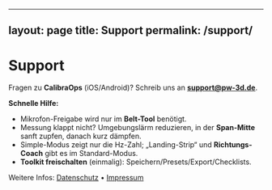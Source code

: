 
---
layout: page
title: Support
permalink: /support/
---

# Support

Fragen zu **CalibraOps** (iOS/Android)? Schreib uns an **[support@pw-3d.de](mailto:support@pw-3d.de)**.

**Schnelle Hilfe:**

- Mikrofon-Freigabe wird nur im **Belt-Tool** benötigt.
- Messung klappt nicht? Umgebungslärm reduzieren, in der **Span-Mitte** sanft zupfen, danach kurz dämpfen.
- Simple-Modus zeigt nur die Hz-Zahl; „Landing-Strip“ und **Richtungs-Coach** gibt es im Standard-Modus.
- **Toolkit freischalten** (einmalig): Speichern/Presets/Export/Checklists.

Weitere Infos: [Datenschutz](/privacy/) • [Impressum](/impressum/)
